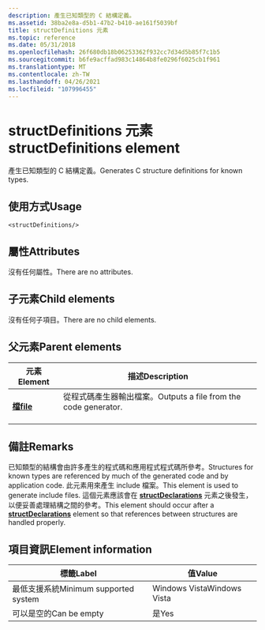 ```yaml
---
description: 產生已知類型的 C 結構定義。
ms.assetid: 38ba2e8a-d5b1-47b2-b410-ae161f5039bf
title: structDefinitions 元素
ms.topic: reference
ms.date: 05/31/2018
ms.openlocfilehash: 26f680db18b06253362f932cc7d34d5b85f7c1b5
ms.sourcegitcommit: b6fe9acffad983c14864b8fe0296f6025cb1f961
ms.translationtype: MT
ms.contentlocale: zh-TW
ms.lasthandoff: 04/26/2021
ms.locfileid: "107996455"
---
```

# <a name="structdefinitions-element"></a><span data-ttu-id="8fa3e-103">structDefinitions 元素</span><span class="sxs-lookup"><span data-stu-id="8fa3e-103">structDefinitions element</span></span>

<span data-ttu-id="8fa3e-104">產生已知類型的 C 結構定義。</span><span class="sxs-lookup"><span data-stu-id="8fa3e-104">Generates C structure definitions for known types.</span></span>

## <a name="usage"></a><span data-ttu-id="8fa3e-105">使用方式</span><span class="sxs-lookup"><span data-stu-id="8fa3e-105">Usage</span></span>

``` syntax
<structDefinitions/>
```

## <a name="attributes"></a><span data-ttu-id="8fa3e-106">屬性</span><span class="sxs-lookup"><span data-stu-id="8fa3e-106">Attributes</span></span>

<span data-ttu-id="8fa3e-107">沒有任何屬性。</span><span class="sxs-lookup"><span data-stu-id="8fa3e-107">There are no attributes.</span></span>

## <a name="child-elements"></a><span data-ttu-id="8fa3e-108">子元素</span><span class="sxs-lookup"><span data-stu-id="8fa3e-108">Child elements</span></span>

<span data-ttu-id="8fa3e-109">沒有任何子項目。</span><span class="sxs-lookup"><span data-stu-id="8fa3e-109">There are no child elements.</span></span>

## <a name="parent-elements"></a><span data-ttu-id="8fa3e-110">父元素</span><span class="sxs-lookup"><span data-stu-id="8fa3e-110">Parent elements</span></span>



| <span data-ttu-id="8fa3e-111">元素</span><span class="sxs-lookup"><span data-stu-id="8fa3e-111">Element</span></span>                         | <span data-ttu-id="8fa3e-112">描述</span><span class="sxs-lookup"><span data-stu-id="8fa3e-112">Description</span></span>                                                    |
|---------------------------------|----------------------------------------------------------------|
| [<span data-ttu-id="8fa3e-113">**檔**</span><span class="sxs-lookup"><span data-stu-id="8fa3e-113">**file**</span></span>](file.md)<br/> | <span data-ttu-id="8fa3e-114">從程式碼產生器輸出檔案。</span><span class="sxs-lookup"><span data-stu-id="8fa3e-114">Outputs a file from the code generator.</span></span><br/> <br/> |



## <a name="remarks"></a><span data-ttu-id="8fa3e-115">備註</span><span class="sxs-lookup"><span data-stu-id="8fa3e-115">Remarks</span></span>

<span data-ttu-id="8fa3e-116">已知類型的結構會由許多產生的程式碼和應用程式程式碼所參考。</span><span class="sxs-lookup"><span data-stu-id="8fa3e-116">Structures for known types are referenced by much of the generated code and by application code.</span></span> <span data-ttu-id="8fa3e-117">此元素用來產生 include 檔案。</span><span class="sxs-lookup"><span data-stu-id="8fa3e-117">This element is used to generate include files.</span></span> <span data-ttu-id="8fa3e-118">這個元素應該會在 [**structDeclarations**](structdeclarations.md) 元素之後發生，以便妥善處理結構之間的參考。</span><span class="sxs-lookup"><span data-stu-id="8fa3e-118">This element should occur after a [**structDeclarations**](structdeclarations.md) element so that references between structures are handled properly.</span></span>

## <a name="element-information"></a><span data-ttu-id="8fa3e-119">項目資訊</span><span class="sxs-lookup"><span data-stu-id="8fa3e-119">Element information</span></span>



| <span data-ttu-id="8fa3e-120">標籤</span><span class="sxs-lookup"><span data-stu-id="8fa3e-120">Label</span></span> | <span data-ttu-id="8fa3e-121">值</span><span class="sxs-lookup"><span data-stu-id="8fa3e-121">Value</span></span> |
|-------------------------------------|---------------|
| <span data-ttu-id="8fa3e-122">最低支援系統</span><span class="sxs-lookup"><span data-stu-id="8fa3e-122">Minimum supported system</span></span><br/> | <span data-ttu-id="8fa3e-123">Windows Vista</span><span class="sxs-lookup"><span data-stu-id="8fa3e-123">Windows Vista</span></span> |
| <span data-ttu-id="8fa3e-124">可以是空的</span><span class="sxs-lookup"><span data-stu-id="8fa3e-124">Can be empty</span></span>                        | <span data-ttu-id="8fa3e-125">是</span><span class="sxs-lookup"><span data-stu-id="8fa3e-125">Yes</span></span>           |



 

 




